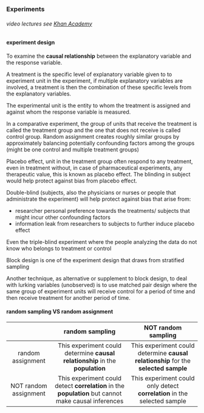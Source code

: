 ### Experiments
###### video lectures see [Khan Academy](https://www.khanacademy.org/math/statistics-probability/designing-studies/experiments-stats-library/v/introduction-to-experiment-design)

#### experiment design
To examine the **causal relationship** between the explanatory variable and the response variable.

A treatment is the specific level of explanatory variable given to to experiment unit in the experiment, if multiple explanatory variables are involved, a treatment is then the combination of these specific levels from the explanatory variables.

The experimental unit is the entity to whom the treatment is assigned and against whom the response variable is measured.

In a comparative experiment, the group of units that receive the treatment is called the treatment group and the one that does not receive is called control group. Random assignment creates roughly similar groups by approximately balancing potentially confounding factors among the groups (might be one control and multiple treatment groups)

Placebo effect, unit in the treatment group often respond to any treatment, even in treatment without, in case of pharmaceutical experiments, any therapeutic value, this is known as placebo effect. The blinding in subject would help protect against bias from placebo effect.

Double-blind (subjects, also the physicians or nurses or people that administrate the experiment) will help protect against bias that arise from:
- researcher personal preference towards the treatments/ subjects that might incur other confounding factors
- information leak from researchers to subjects to further induce placebo effect

Even the triple-blind experiment where the people analyzing the data do not know who belongs to treatment or control

Block design is one of the experiment design that draws from stratified sampling

Another technique, as alternative or supplement to block design, to deal with lurking variables (unobserved) is to use matched pair design where the same group of experiment units will receive control for a period of time and then receive treatment for another period of time.

#### random sampling VS random assignment

|   | random sampling  | NOT random sampling  |
|:-:|:-:|:-:|
| random assignment  |  This experiment could determine **causal relationship** in the **population** | This experiment could determine **causal relationship** for the **selected sample** |
| NOT random assignment  | This experiment could detect **correlation** in the **population** but cannot make causal inferences  |  This experiment could only detect **correlation** in the selected sample |
